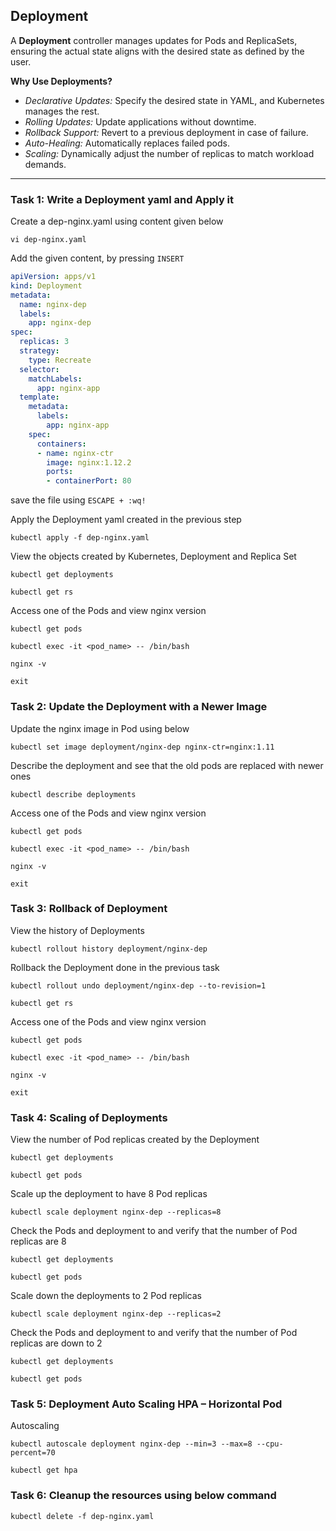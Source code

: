 ## Deployment

A **Deployment** controller manages updates for Pods and ReplicaSets, ensuring the actual state aligns with the desired state as defined by the user.

**Why Use Deployments?**
  * *Declarative Updates:* Specify the desired state in YAML, and Kubernetes manages the rest.
  * *Rolling Updates:* Update applications without downtime.
  * *Rollback Support:* Revert to a previous deployment in case of failure.
  * *Auto-Healing:* Automatically replaces failed pods.
  * *Scaling:* Dynamically adjust the number of replicas to match workload demands.

------------------------------------------------------------------------------------------------
### Task 1: Write a Deployment yaml and Apply it
Create a dep-nginx.yaml using content given below
```
vi dep-nginx.yaml
```
Add the given content, by pressing `INSERT`

```yaml
apiVersion: apps/v1
kind: Deployment
metadata:
  name: nginx-dep
  labels:
    app: nginx-dep
spec:
  replicas: 3
  strategy:
    type: Recreate
  selector:
    matchLabels:
      app: nginx-app
  template:
    metadata:
      labels:
        app: nginx-app
    spec:
      containers:
      - name: nginx-ctr
        image: nginx:1.12.2
        ports:
        - containerPort: 80
```
save the file using `ESCAPE + :wq!`

Apply the Deployment yaml created in the previous step
```
kubectl apply -f dep-nginx.yaml
```
View the objects created by Kubernetes, Deployment and Replica Set 
```
kubectl get deployments
```
```
kubectl get rs
```
Access one of the Pods and view nginx version
```
kubectl get pods
```
```
kubectl exec -it <pod_name> -- /bin/bash
```
```
nginx -v
```
```
exit
```

### Task 2: Update the Deployment with a Newer Image
Update the nginx image in Pod using below
```
kubectl set image deployment/nginx-dep nginx-ctr=nginx:1.11
```
Describe the deployment and see that the old pods are replaced with newer ones
```
kubectl describe deployments
```
Access one of the Pods and view nginx version
```
kubectl get pods
```
```
kubectl exec -it <pod_name> -- /bin/bash
```
```
nginx -v
```
```
exit
```

### Task 3: Rollback of Deployment 
View the history of Deployments
```
kubectl rollout history deployment/nginx-dep
```
Rollback the Deployment done in the previous task
```
kubectl rollout undo deployment/nginx-dep --to-revision=1
```
```
kubectl get rs
```
Access one of the Pods and view nginx version
```
kubectl get pods
```
```
kubectl exec -it <pod_name> -- /bin/bash
```
```
nginx -v
```
```
exit
```

### Task 4: Scaling of Deployments
View the number of Pod replicas created by the Deployment
```
kubectl get deployments
```
```
kubectl get pods
```
Scale up the deployment to have 8 Pod replicas
```
kubectl scale deployment nginx-dep --replicas=8
```
Check the Pods and deployment to and verify that the number of Pod replicas are 8
```
kubectl get deployments
```
```
kubectl get pods
```
Scale down the deployments to 2 Pod replicas
```
kubectl scale deployment nginx-dep --replicas=2
```
Check the Pods and deployment to and verify that the number of Pod replicas are down to 2
```
kubectl get deployments
```
```
kubectl get pods
```

### Task 5: Deployment Auto Scaling HPA – Horizontal Pod 
Autoscaling
```
kubectl autoscale deployment nginx-dep --min=3 --max=8 --cpu-percent=70
```
```
kubectl get hpa
```

### Task 6: Cleanup the resources using below command
```
kubectl delete -f dep-nginx.yaml
```
